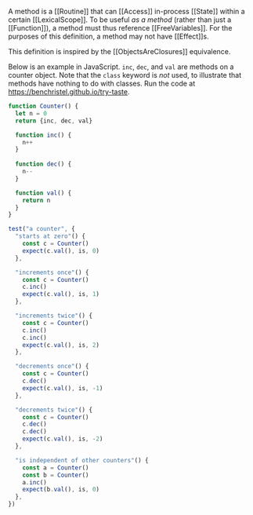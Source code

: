 A method is a [[Routine]] that can [[Access]] in-process [[State]] within a certain [[LexicalScope]]. To be useful _as a method_ (rather than just a [[Function]]), a method must thus reference [[FreeVariables]]. For the purposes of this definition, a method may not have [[Effect]]s.

This definition is inspired by the [[ObjectsAreClosures]] equivalence.

Below is an example in JavaScript. `inc`, `dec`, and `val` are methods on a counter object. Note that the `class` keyword is _not_ used, to illustrate that methods have nothing to do with classes. Run the code at https://benchristel.github.io/try-taste.

```js
function Counter() {
  let n = 0
  return {inc, dec, val}

  function inc() {
    n++
  }
  
  function dec() {
    n--
  }

  function val() {
    return n
  }
}

test("a counter", {
  "starts at zero"() {
    const c = Counter()
    expect(c.val(), is, 0)
  },

  "increments once"() {
    const c = Counter()
    c.inc()
    expect(c.val(), is, 1)
  },

  "increments twice"() {
    const c = Counter()
    c.inc()
    c.inc()
    expect(c.val(), is, 2)
  },

  "decrements once"() {
    const c = Counter()
    c.dec()
    expect(c.val(), is, -1)
  },

  "decrements twice"() {
    const c = Counter()
    c.dec()
    c.dec()
    expect(c.val(), is, -2)
  },

  "is independent of other counters"() {
    const a = Counter()
    const b = Counter()
    a.inc()
    expect(b.val(), is, 0)
  },
})
```

